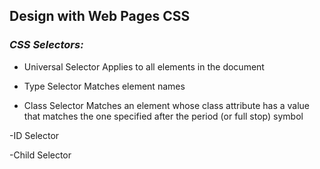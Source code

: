 ## Design with Web Pages CSS ##

### *CSS Selectors:*

- Universal Selector
Applies to all elements in the document

- Type Selector
Matches element names

- Class Selector
Matches an element whose class attribute has a value that matches the one specified after the period (or full stop) symbol

-ID Selector 

-Child Selector
